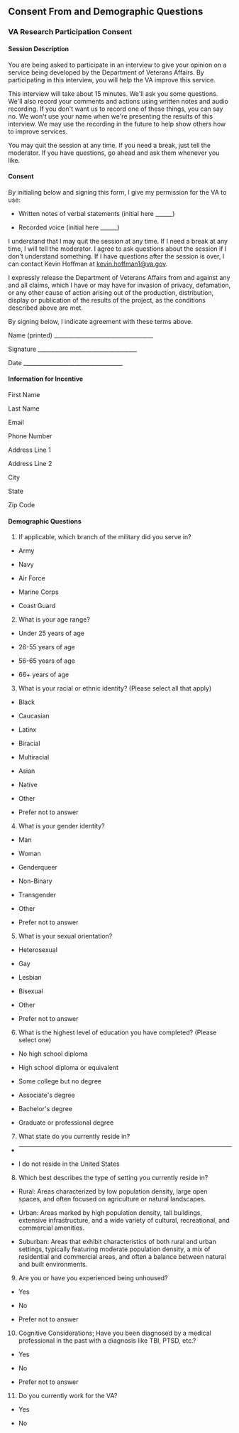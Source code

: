 Consent From and Demographic Questions
--------------------------------------

### VA Research Participation Consent 

#### Session Description

You are being asked to participate in an interview to give your opinion on a service being developed by the Department of Veterans Affairs. By participating in this interview, you will help the VA improve this service.

This interview will take about 15 minutes. We'll ask you some questions. We'll also record your comments and actions using written notes and audio recording. If you don't want us to record one of these things, you can say no. We won't use your name when we're presenting the results of this interview. We may use the recording in the future to help show others how to improve services.

You may quit the session at any time. If you need a break, just tell the moderator. If you have questions, go ahead and ask them whenever you like.

#### Consent

By initialing below and signing this form, I give my permission for the VA to use:

-   Written notes of verbal statements (initial here ______) 

-   Recorded voice (initial here ______)

I understand that I may quit the session at any time. If I need a break at any time, I will tell the moderator. I agree to ask questions about the session if I don't understand something. If I have questions after the session is over, I can contact Kevin Hoffman at kevin.hoffman1@va.gov.

I expressly release the Department of Veterans Affairs from and against any and all claims, which I have or may have for invasion of privacy, defamation, or any other cause of action arising out of the production, distribution, display or publication of the results of the project, as the conditions described above are met. 

By signing below, I indicate agreement with these terms above.

Name (printed)  ___________________________________

Signature  ___________________________________

Date  ___________________________________

#### Information for Incentive


First Name

Last Name

Email

Phone Number

Address Line 1

Address Line 2

City

State

Zip Code

#### Demographic Questions

1.  If applicable, which branch of the military did you serve in?

-   Army

-   Navy

-   Air Force

-   Marine Corps

-   Coast Guard

2.  What is your age range?

-   Under 25 years of age 

-   26-55 years of age

-   56-65 years of age

-   66+ years of age

3.  What is your racial or ethnic identity? (Please select all that apply)

-   Black

-   Caucasian

-   Latinx

-   Biracial

-   Multiracial

-   Asian

-   Native

-   Other

-   Prefer not to answer

4.  What is your gender identity?

-   Man

-   Woman

-   Genderqueer

-   Non-Binary

-   Transgender

-   Other

-   Prefer not to answer

5.  What is your sexual orientation?

-   Heterosexual

-   Gay

-   Lesbian

-   Bisexual

-   Other

-   Prefer not to answer

6.  What is the highest level of education you have completed? (Please select one)

-   No high school diploma

-   High school diploma or equivalent

-   Some college but no degree

-   Associate's degree

-   Bachelor's degree

-   Graduate or professional degree

7.  What state do you currently reside in?

-   _______________

-   I do not reside in the United States

8.  Which best describes the type of setting you currently reside in?

-   Rural: Areas characterized by low population density, large open spaces, and often focused on agriculture or natural landscapes.

-   Urban: Areas marked by high population density, tall buildings, extensive infrastructure, and a wide variety of cultural, recreational, and commercial amenities.

-   Suburban: Areas that exhibit characteristics of both rural and urban settings, typically featuring moderate population density, a mix of residential and commercial areas, and often a balance between natural and built environments.

9.  Are you or have you experienced being unhoused?

-   Yes

-   No

-   Prefer not to answer

10.  Cognitive Considerations; Have you been diagnosed by a medical professional in the past with a diagnosis like TBI, PTSD, etc.?

-   Yes 

-   No

-   Prefer not to answer

11.  Do you currently work for the VA?

-   Yes 

-   No
